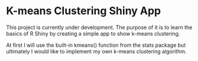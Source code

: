# K-means Clustering Shiny App

This project is currently under development. The purpose of it is to learn the basics of R Shiny by creating a simple app to show k-means clustering.

At first I will use the built-in kmeans() function from the stats package but ultimately I would like to implement my own k-means clustering algorithm. 